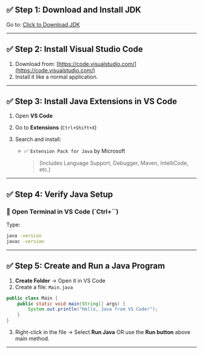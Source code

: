 
## ✅ Step 1: Download and Install JDK


Go to: [Click to Download JDK](https://download.oracle.com/java/21/latest/jdk-21_windows-x64_bin.exe (sha256))

---


## ✅ Step 2: Install Visual Studio Code

1. Download from: [https://code.visualstudio.com/](https://code.visualstudio.com/)
2. Install it like a normal application.

---

## ✅ Step 3: Install Java Extensions in VS Code

1. Open **VS Code**
2. Go to **Extensions** (`Ctrl+Shift+X`)
3. Search and install:

   * ✅ `Extension Pack for Java` by Microsoft

     > (Includes Language Support, Debugger, Maven, IntelliCode, etc.)

---

## ✅ Step 4: Verify Java Setup

### 🔹 Open Terminal in VS Code (\`Ctrl+\`\`)

Type:

```bash
java -version
javac -version
```

---

## ✅ Step 5: Create and Run a Java Program

1. **Create Folder** → Open it in VS Code
2. Create a file: `Main.java`

```java
public class Main {
    public static void main(String[] args) {
        System.out.println("Hello, Java from VS Code!");
    }
}
```

3. Right-click in the file → Select **Run Java** OR use the **Run button** above main method.

---
